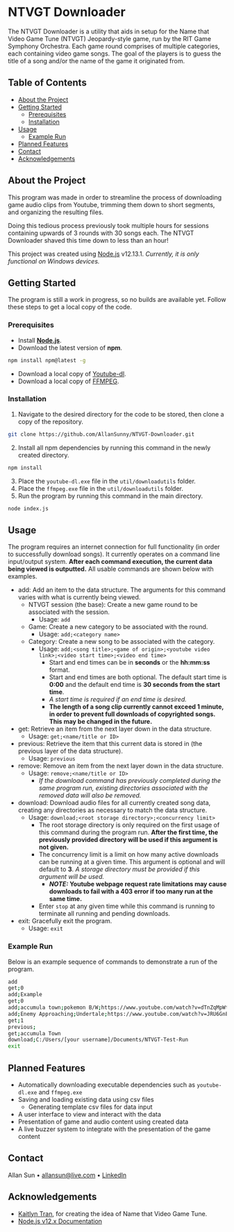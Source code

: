 # NTVGT Downloader
The NTVGT Downloader is a utility that aids in setup for the Name that Video Game Tune (NTVGT) Jeopardy-style game, run by the RIT Game Symphony Orchestra. Each game round comprises of multiple categories, each containing video game songs. The goal of the players is to guess the title of a song and/or the name of the game it originated from.


## Table of Contents
* [About the Project](#about-the-project)
* [Getting Started](#getting-started)
  * [Prerequisites](#prerequisites)
  * [Installation](#installation)
* [Usage](#usage)
  * [Example Run](#example-run)
* [Planned Features](#planned-features)
* [Contact](#contact)
* [Acknowledgements](#acknowledgements)


## About the Project
This program was made in order to streamline the process of downloading game audio clips from Youtube, trimming them down to short segments, and organizing the resulting files. 

Doing this tedious process previously took multiple hours for sessions containing upwards of 3 rounds with 30 songs each. The NTVGT Downloader shaved this time down to less than an hour!

This project was created using [Node.js](https://nodejs.org/) v12.13.1. _Currently, it is only functional on Windows devices._


## Getting Started
The program is still a work in progress, so no builds are available yet. Follow these steps to get a local copy of the code.

### Prerequisites
* Install **[Node.js](https://nodejs.org/)**.
* Download the latest version of **npm**.
```sh
npm install npm@latest -g
```
* Download a local copy of [Youtube-dl](https://youtube-dl.org/).
* Download a local copy of [FFMPEG](https://ffmpeg.org/).

### Installation
1. Navigate to the desired directory for the code to be stored, then clone a copy of the repository.
```sh
git clone https://github.com/AllanSunny/NTVGT-Downloader.git
```
2. Install all npm dependencies by running this command in the newly created directory.
```sh
npm install
```
3. Place the ``youtube-dl.exe`` file in the ``util/downloadutils`` folder.
4. Place the ``ffmpeg.exe`` file in the ``util/downloadutils`` folder.
5. Run the program by running this command in the main directory.
```sh
node index.js
```


## Usage
The program requires an internet connection for full functionality (in order to successfully download songs). It currently operates on a command line input/output system. __After each command execution, the current data being viewed is outputted.__ All usable commands are shown below with examples. 

* add: Add an item to the data structure. The arguments for this command varies with what is currently being viewed.
  * NTVGT session (the base): Create a new game round to be associated with the session.
    * Usage: ``add``
  * Game: Create a new category to be associated with the round.
    * Usage: ``add;<category name>``
  * Category: Create a new song to be associated with the category.
    * Usage: ``add;<song title>;<game of origin>;<youtube video link>;<video start time>;<video end time>``
      * Start and end times can be in **seconds** or the **hh:mm:ss** format.
      * Start and end times are both optional. The default start time is **0:00** and the default end time is **30 seconds from the start time**.
      * _A start time is required if an end time is desired._
      * **The length of a song clip currently cannot exceed 1 minute, in order to prevent full downloads of copyrighted songs. This may be changed in the future.**
* get: Retrieve an item from the next layer down in the data structure.
  * Usage: ``get;<name/title or ID>``
* previous: Retrieve the item that this current data is stored in (the previous layer of the data structure).
  * Usage: ``previous``
* remove: Remove an item from the next layer down in the data structure.
  * Usage: ``remove;<name/title or ID>``
    * _If the download command has previously completed during the same program run, existing directories associated with the removed data will also be removed._
* download: Download audio files for all currently created song data, creating any directories as necessary to match the data structure.
  * Usage: ``download;<root storage directory>;<concurrency limit>``
    * The root storage directory is only required on the first usage of this command during the program run. **After the first time, the previously provided directory will be used if this argument is not given.**
    * The concurrency limit is a limit on how many active downloads can be running at a given time. This argument is optional and will default to **3**. _A storage directory must be provided if this argument will be used._
        * **_NOTE:_ Youtube webpage request rate limitations may cause downloads to fail with a 403 error if too many run at the same time.**
    * Enter ``stop`` at any given time while this command is running to terminate all running and pending downloads.
* exit: Gracefully exit the program.
  * Usage: ``exit``
  
### Example Run
Below is an example sequence of commands to demonstrate a run of the program.
```sh
add
get;0
add;Example
get;0
add;accumula town;pokemon B/W;https://www.youtube.com/watch?v=dTnZqMpWttY;0:00;40
add;Enemy Approaching;Undertale;https://www.youtube.com/watch?v=JRU6GnETSN4
get;1
previous;
get;accumula Town
download;C:/Users/[your username]/Documents/NTVGT-Test-Run
exit
```


## Planned Features
* Automatically downloading executable dependencies such as ``youtube-dl.exe`` and ``ffmpeg.exe``
* Saving and loading existing data using csv files
  * Generating template csv files for data input
* A user interface to view and interact with the data
* Presentation of game and audio content using created data
* A live buzzer system to integrate with the presentation of the game content


## Contact
Allan Sun • allansun@live.com • [LinkedIn](https://linkedin.com/in/allan-sunny)


## Acknowledgements
* [Kaitlyn Tran](https://www.linkedin.com/in/kaitlyn-tran-/), for creating the idea of Name that Video Game Tune.
* [Node.js v12.x Documentation](https://nodejs.org/docs/latest-v12.x/api/)
